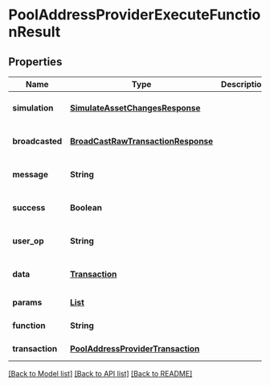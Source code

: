 # PoolAddressProviderExecuteFunctionResult
## Properties

| Name | Type | Description | Notes |
|------------ | ------------- | ------------- | -------------|
| **simulation** | [**SimulateAssetChangesResponse**](SimulateAssetChangesResponse.md) |  | [optional] [default to null] |
| **broadcasted** | [**BroadCastRawTransactionResponse**](BroadCastRawTransactionResponse.md) |  | [optional] [default to null] |
| **message** | **String** |  | [optional] [default to null] |
| **success** | **Boolean** |  | [optional] [default to null] |
| **user\_op** | **String** |  | [optional] [default to null] |
| **data** | [**Transaction**](Transaction.md) |  | [optional] [default to null] |
| **params** | [**List**](AnyType.md) |  | [default to null] |
| **function** | **String** |  | [default to null] |
| **transaction** | [**PoolAddressProviderTransaction**](PoolAddressProviderTransaction.md) |  | [default to null] |

[[Back to Model list]](../README.md#documentation-for-models) [[Back to API list]](../README.md#documentation-for-api-endpoints) [[Back to README]](../README.md)

